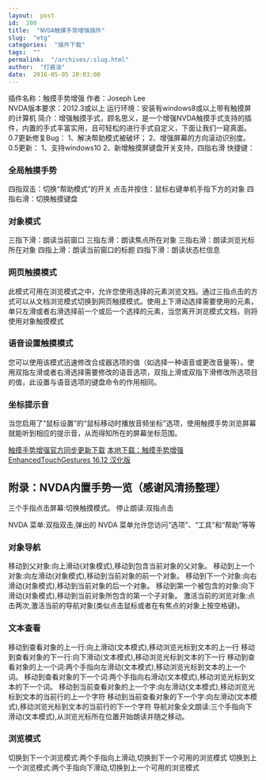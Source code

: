 ```yaml
---
layout:  post
id:  200
title:  "NVDA触摸手势增强插件"
slug:  "etg"
categories:  "插件下载"
tags:  ""
permalink:  "/archives/:slug.html"
author:  "打酱油"
date:  2016-05-05 20:03:00
---
```




插件名称：触摸手势增强
作者：Joseph Lee            
NVDA版本要求：2012.3或以上
运行环境：安装有windows8或以上带有触摸屏的计算机
简介：增强触摸手式，顾名思义，是一个增强NVDA触摸手式支持的插件，内置的手式丰富实用，且可轻松的进行手式自定义，下面让我们一窥真面。
0.7更新修复Bug：
1、解决帮助模式被破坏；
2、增强屏幕的方向滚动识别度。
0.5更新：
1、支持windows10
2、新增触摸屏键盘开关支持，四指右滑
快捷键：
<h3>全局触摸手势</h3>
四指双击：切换“帮助模式”的开关
点击并按住：鼠标右键单机手指下方的对象
四指右滑：切换触摸键盘
<h3>对象模式</h3>
三指下滑：朗读当前窗口
三指左滑：朗读焦点所在对象
三指右滑：朗读浏览光标所在对象
四指上滑：朗读当前窗口的标题
四指下滑：朗读状态栏信息
<h3>网页触摸模式</h3>
此模式可用在浏览模式之中，允许您使用选择的元素浏览文档。通过三指点击的方式可以从文档浏览模式切换到网页触摸模式。使用上下滑动选择需要使用的元素，单只左滑或者右滑选择前一个或后一个选择的元素，当您离开浏览模式文档，则将使用对象触摸模式
<h3>语音设置触摸模式</h3>
您可以使用该模式迅速修改合成器选项的值（如选择一种语音或更改音量等）。使用双指左滑或者右滑选择需要修改的语音选项，双指上滑或双指下滑修改所选项目的值，此设置与语音选项的键盘命令的作用相同。
<h3>坐标提示音</h3>
    当您启用了“鼠标设置”的“鼠标移动时播放音频坐标”选项，使用触摸手势浏览屏幕就能听到相应的提示音，从而得知所在的屏幕坐标范围。

<a accesskey="x" href="http://addons.nvda-project.org/files/get.php?file=ets">触摸手势增强官方同步更新下载</a>
<a accesskey="x" href="http://www.zd.hk/disk/?id=a2Ur2iY7Vnee">本地下载：触摸手势增强 EnhancedTouchGestures 16.12 汉化版</a>
<h2>附录：NVDA内置手势一览（感谢风清扬整理）</h2>
三个手指点击屏幕:切换触摸模式。 
停止朗读:双指点击

NVDA 菜单:双指双击,弹出的 NVDA 菜单允许您访问“选项”、“工具”和“帮助”等等
<h3>对象导航</h3>
移动到父对象:向上滑动(对象模式),移动到包含当前对象的父对象。
移动到上一个对象:向左滑动(对象模式),移动到当前对象的前一个对象。
移动到下一个对象:向右滑动(对象模式),移动到当前对象的后一个对象。
移动到第一个被包含的对象:向下滑动(对象模式),移动到当前对象所包含的第一个子对象。
激活当前的浏览对象:点击两次,激活当前的导航对象(类似点击鼠标或者在有焦点的对象上按空格键)。
<h3>文本查看</h3>
移动到查看对象的上一行:向上滑动(文本模式),移动浏览光标到文本的上一行
移动到查看对象的下一行:向下滑动(文本模式),移动浏览光标到文本的下一行
移动到查看对象的上一个词:两个手指向左滑动(文本模式),移动浏览光标到文本的上一个词。
移动到查看对象的下一个词:两个手指向右滑动(文本模式),移动浏览光标到文本的下一个词。
移动到当前查看对象的上一个字:向左滑动(文本模式),移动浏览光标到文本的当前行的上一个字符
移动到当前查看对象的下一个字:向左滑动(文本模式),移动浏览光标到文本的当前行的下一个字符
导航对象全文朗读:三个手指向下滑动(文本模式),从浏览光标所在位置开始朗读并随之移动。
<h3>浏览模式</h3>
切换到下一个浏览模式:两个手指向上滑动,切换到下一个可用的浏览模式
切换到上一个浏览模式:两个手指向下滑动,切换到上一个可用的浏览模式